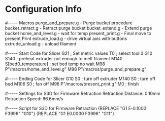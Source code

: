 # Configuration Info

#----- Macros
purge_and_prepare.g - Purge bucket procedure
bucket_retract.g - Retract purge bucket
bucket_extend.g - Extend purge bucket
home_and_level.g - wait for temp
present_print.g - Final move to present Print
extrude_load.g - drive virtual axis with buttons
extrude_unload.g - unload filament

#----- Start Code for Slicer
G21 ; Set metric values
T0 ; select tool 0
G10 S140 ; preheat extruder not enough to melt filament
M140 S[bed0_temperature] ; set bed temp no wait
M98 P"/macros/home_and_level.g"
M98 P"/macros/purge_and_prepare.g"

#----- Ending Code for Slicer
G10 S0 ; turn off extruder
M140 S0 ; turn off bed
M106 S0 ; fan off
M98 P"/macros/present_print.g"
M0 ; finish

#----- Settings for S3D for Firmware Retraction
Retraction Distance: 0.10mm
Retraction Speed: 66.6mm/s

#----- Script for S3D for Firmware Retraction
{REPLACE "G1 E-0.1000 F3996" "G10"}
{REPLACE "G1 E0.0000 F3996" "G11"}
